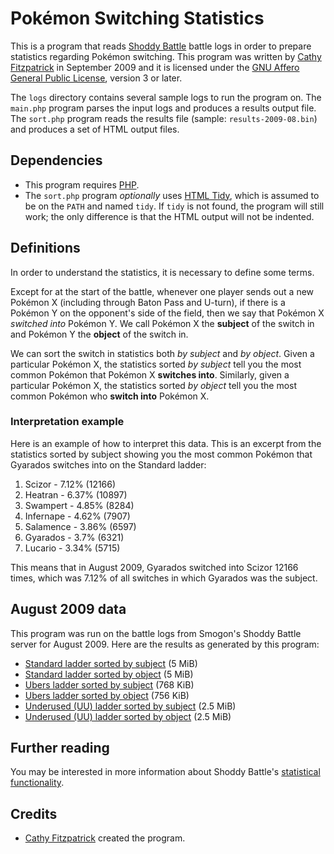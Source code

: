 # Pok&eacute;mon Switching Statistics

This is a program that reads [Shoddy Battle][] battle logs in order to prepare
statistics regarding Pok&eacute;mon switching. This program was written by
[Cathy Fitzpatrick][cathyjf] in September 2009 and it is licensed under the
[GNU Affero General Public License][agpl3], version 3 or later.

The `logs` directory contains several sample logs to run the program on. The
`main.php` program parses the input logs and produces a results output file.
The `sort.php` program reads the results file (sample: `results-2009-08.bin`)
and produces a set of HTML output files.

## Dependencies

+ This program requires [PHP][].
+ The `sort.php` program _optionally_ uses [HTML Tidy][], which is assumed to
  be on the `PATH` and named `tidy`. If `tidy` is not found, the program will
  still work; the only difference is that the HTML output will not be indented.

## Definitions

In order to understand the statistics, it is necessary to define some terms.

Except for at the start of the battle, whenever one player sends out a new
Pokémon X (including through Baton Pass and U-turn), if there is a Pokémon Y on
the opponent's side of the field, then we say that Pokémon X _switched into_
Pokémon Y. We call Pokémon X the **subject** of the switch in and Pokémon Y the
**object** of the switch in.

We can sort the switch in statistics both _by subject_ and _by object_. Given a
particular Pokémon X, the statistics sorted _by subject_ tell you the most
common Pokémon that Pokémon X **switches into**. Similarly, given a particular
Pokémon X, the statistics sorted _by object_ tell you the most common Pokémon
who **switch into** Pokémon X.

### Interpretation example

Here is an example of how to interpret this data. This is an excerpt from the
statistics sorted by subject showing you the most common Pokémon that Gyarados
switches into on the Standard ladder:

1. Scizor - 7.12% (12166)
2. Heatran - 6.37% (10897)
3. Swampert - 4.85% (8284)
4. Infernape - 4.62% (7907)
5. Salamence - 3.86% (6597)
6. Gyarados - 3.7% (6321)
7. Lucario - 3.34% (5715)

This means that in August 2009, Gyarados switched into Scizor 12166 times,
which was 7.12% of all switches in which Gyarados was the subject.

## August 2009 data

This program was run on the battle logs from Smogon's Shoddy Battle server for
August 2009. Here are the results as generated by this program:

+ [Standard ladder sorted by subject](http://cathyjf.github.com/PokemonSwitchStats/stats-2009-08/standard_by_subject.htm) (5 MiB)
+ [Standard ladder sorted by object](http://cathyjf.github.com/PokemonSwitchStats/stats-2009-08/standard_by_object.htm) (5 MiB)
+ [Ubers ladder sorted by subject](http://cathyjf.github.com/PokemonSwitchStats/stats-2009-08/ubers_by_subject.htm) (768 KiB)
+ [Ubers ladder sorted by object](http://cathyjf.github.com/PokemonSwitchStats/stats-2009-08/ubers_by_object.htm) (756 KiB)
+ [Underused (UU) ladder sorted by subject](http://cathyjf.github.com/PokemonSwitchStats/stats-2009-08/underused_by_subject.htm) (2.5 MiB)
+ [Underused (UU) ladder sorted by object](http://cathyjf.github.com/PokemonSwitchStats/stats-2009-08/underused_by_object.htm) (2.5 MiB)

## Further reading

You may be interested in more information about Shoddy Battle's
[statistical functionality][stats].

## Credits

+ [Cathy Fitzpatrick][cathyjf] created the program.

[Shoddy Battle]: http://pokemonlab.com
[cathyjf]: https://cathyjf.com
[agpl3]: http://www.fsf.org/licensing/licenses/agpl-3.0.html
[PHP]: http://php.net
[HTML Tidy]: http://tidy.sourceforge.net/
[stats]: http://pokemonlab.com/about#statistical-data
